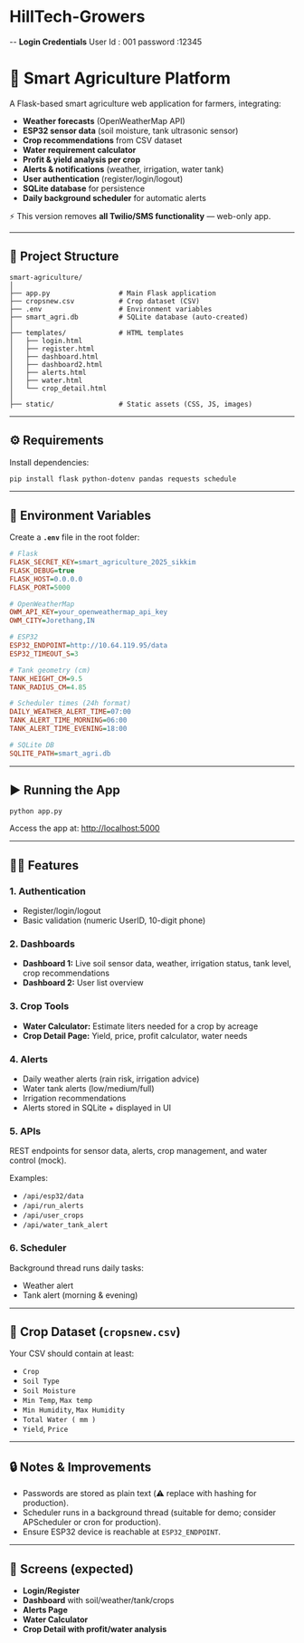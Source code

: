 # HillTech-Growers


-- **Login Credentials**
User Id : 001
password :12345

# 🌱 Smart Agriculture Platform

A Flask-based smart agriculture web application for farmers, integrating:
- **Weather forecasts** (OpenWeatherMap API)
- **ESP32 sensor data** (soil moisture, tank ultrasonic sensor)
- **Crop recommendations** from CSV dataset
- **Water requirement calculator**
- **Profit & yield analysis per crop**
- **Alerts & notifications** (weather, irrigation, water tank)
- **User authentication** (register/login/logout)
- **SQLite database** for persistence
- **Daily background scheduler** for automatic alerts

⚡ This version removes **all Twilio/SMS functionality** — web-only app.

---

## 📂 Project Structure
```
smart-agriculture/
│
├── app.py                 # Main Flask application
├── cropsnew.csv           # Crop dataset (CSV)
├── .env                   # Environment variables
├── smart_agri.db          # SQLite database (auto-created)
│
├── templates/             # HTML templates
│   ├── login.html
│   ├── register.html
│   ├── dashboard.html
│   ├── dashboard2.html
│   ├── alerts.html
│   ├── water.html
│   └── crop_detail.html
│
├── static/                # Static assets (CSS, JS, images)
```

---

## ⚙️ Requirements

Install dependencies:

```bash
pip install flask python-dotenv pandas requests schedule
```

---

## 🔑 Environment Variables

Create a **`.env`** file in the root folder:

```ini
# Flask
FLASK_SECRET_KEY=smart_agriculture_2025_sikkim
FLASK_DEBUG=true
FLASK_HOST=0.0.0.0
FLASK_PORT=5000

# OpenWeatherMap
OWM_API_KEY=your_openweathermap_api_key
OWM_CITY=Jorethang,IN

# ESP32
ESP32_ENDPOINT=http://10.64.119.95/data
ESP32_TIMEOUT_S=3

# Tank geometry (cm)
TANK_HEIGHT_CM=9.5
TANK_RADIUS_CM=4.85

# Scheduler times (24h format)
DAILY_WEATHER_ALERT_TIME=07:00
TANK_ALERT_TIME_MORNING=06:00
TANK_ALERT_TIME_EVENING=18:00

# SQLite DB
SQLITE_PATH=smart_agri.db
```

---

## ▶️ Running the App

```bash
python app.py
```

Access the app at: [http://localhost:5000](http://localhost:5000)

---

## 🧑‍🌾 Features

### 1. Authentication
- Register/login/logout
- Basic validation (numeric UserID, 10-digit phone)

### 2. Dashboards
- **Dashboard 1:** Live soil sensor data, weather, irrigation status, tank level, crop recommendations
- **Dashboard 2:** User list overview

### 3. Crop Tools
- **Water Calculator:** Estimate liters needed for a crop by acreage
- **Crop Detail Page:** Yield, price, profit calculator, water needs

### 4. Alerts
- Daily weather alerts (rain risk, irrigation advice)
- Water tank alerts (low/medium/full)
- Irrigation recommendations
- Alerts stored in SQLite + displayed in UI

### 5. APIs
REST endpoints for sensor data, alerts, crop management, and water control (mock).

Examples:
- `/api/esp32/data`
- `/api/run_alerts`
- `/api/user_crops`
- `/api/water_tank_alert`

### 6. Scheduler
Background thread runs daily tasks:
- Weather alert
- Tank alert (morning & evening)

---

## 🚜 Crop Dataset (`cropsnew.csv`)

Your CSV should contain at least:

- `Crop`
- `Soil Type`
- `Soil Moisture`
- `Min Temp`, `Max temp`
- `Min Humidity`, `Max Humidity`
- `Total Water ( mm )`
- `Yield`, `Price`

---

## 🔒 Notes & Improvements
- Passwords are stored as plain text (⚠️ replace with hashing for production).
- Scheduler runs in a background thread (suitable for demo; consider APScheduler or cron for production).
- Ensure ESP32 device is reachable at `ESP32_ENDPOINT`.

---

## 📸 Screens (expected)
- **Login/Register**
- **Dashboard** with soil/weather/tank/crops
- **Alerts Page**
- **Water Calculator**
- **Crop Detail with profit/water analysis**
